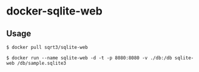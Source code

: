 # docker-sqlite-web

## Usage


```
$ docker pull sqrt3/sqlite-web
```

```
$ docker run --name sqlite-web -d -t -p 8080:8080 -v ./db:/db sqlite-web /db/sample.sqlite3
```
